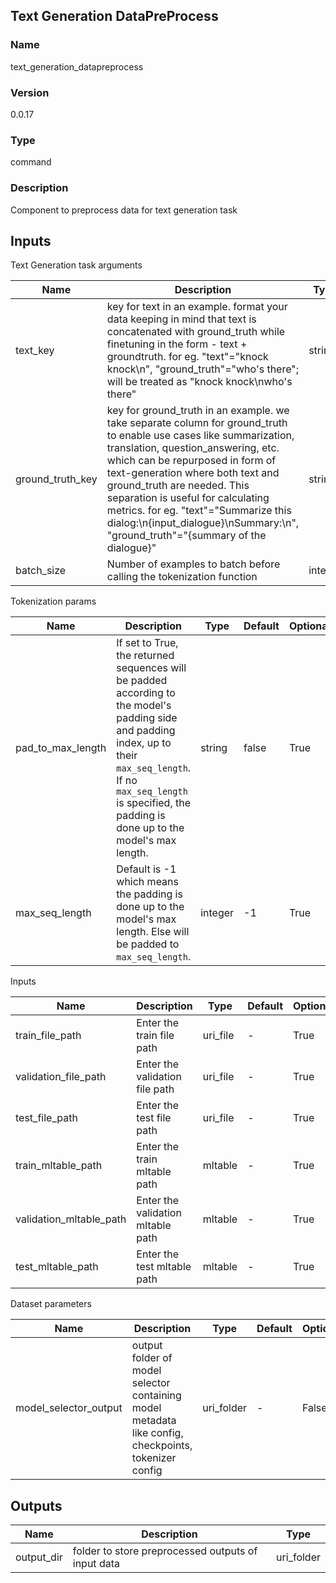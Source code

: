 ## Text Generation DataPreProcess

### Name 

text_generation_datapreprocess

### Version 

0.0.17

### Type 

command

### Description 

Component to preprocess data for text generation task

## Inputs 

Text Generation task arguments

| Name             | Description                                                                                                                                                                                                                                                                                                                                                                                                                     | Type    | Default | Optional | Enum |
| ---------------- | ------------------------------------------------------------------------------------------------------------------------------------------------------------------------------------------------------------------------------------------------------------------------------------------------------------------------------------------------------------------------------------------------------------------------------- | ------- | ------- | -------- | ---- |
| text_key         | key for text in an example. format your data keeping in mind that text is concatenated with ground_truth while finetuning in the form - text + groundtruth. for eg. "text"="knock knock\n", "ground_truth"="who's there"; will be treated as "knock knock\nwho's there"                                                                                                                                                         | string  | -       | False    | NA   |
| ground_truth_key | key for ground_truth in an example. we take separate column for ground_truth to enable use cases like summarization, translation, question_answering, etc. which can be repurposed in form of text-generation where both text and ground_truth are needed. This separation is useful for calculating metrics. for eg. "text"="Summarize this dialog:\n{input_dialogue}\nSummary:\n", "ground_truth"="{summary of the dialogue}" | string  | -       | False    | NA   |
| batch_size       | Number of examples to batch before calling the tokenization function                                                                                                                                                                                                                                                                                                                                                            | integer | 1000    | True     | NA   |



Tokenization params

| Name              | Description                                                                                                                                                                                                                         | Type    | Default | Optional | Enum              |
| ----------------- | ----------------------------------------------------------------------------------------------------------------------------------------------------------------------------------------------------------------------------------- | ------- | ------- | -------- | ----------------- |
| pad_to_max_length | If set to True, the returned sequences will be padded according to the model's padding side and padding index, up to their `max_seq_length`. If no `max_seq_length` is specified, the padding is done up to the model's max length. | string  | false   | True     | ['true', 'false'] |
| max_seq_length    | Default is -1 which means the padding is done up to the model's max length. Else will be padded to `max_seq_length`.                                                                                                                | integer | -1      | True     | NA                |



Inputs

| Name                    | Description                       | Type     | Default | Optional | Enum |
| ----------------------- | --------------------------------- | -------- | ------- | -------- | ---- |
| train_file_path         | Enter the train file path         | uri_file | -       | True     | NA   |
| validation_file_path    | Enter the validation file path    | uri_file | -       | True     | NA   |
| test_file_path          | Enter the test file path          | uri_file | -       | True     | NA   |
| train_mltable_path      | Enter the train mltable path      | mltable  | -       | True     | NA   |
| validation_mltable_path | Enter the validation mltable path | mltable  | -       | True     | NA   |
| test_mltable_path       | Enter the test mltable path       | mltable  | -       | True     | NA   |



Dataset parameters

| Name                  | Description                                                                                          | Type       | Default | Optional | Enum |
| --------------------- | ---------------------------------------------------------------------------------------------------- | ---------- | ------- | -------- | ---- |
| model_selector_output | output folder of model selector containing model metadata like config, checkpoints, tokenizer config | uri_folder | -       | False    | NA   |

## Outputs 

| Name       | Description                                        | Type       |
| ---------- | -------------------------------------------------- | ---------- |
| output_dir | folder to store preprocessed outputs of input data | uri_folder |